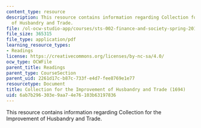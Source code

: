 ```yaml
---
content_type: resource
description: This resource contains information regarding Collection for the Improvement
  of Husbandry and Trade.
file: /ol-ocw-studio-app/courses/sts-002-finance-and-society-spring-2016/6ab7b296303e9aa74e76103b63197836_MITSTS_002S16_Houghton.pdf
file_size: 365315
file_type: application/pdf
learning_resource_types:
- Readings
license: https://creativecommons.org/licenses/by-nc-sa/4.0/
ocw_type: OCWFile
parent_title: Readings
parent_type: CourseSection
parent_uid: 2261d17c-b87c-733f-e4d7-fee8769e1e77
resourcetype: Document
title: Collection for the Improvement of Husbandry and Trade (1694)
uid: 6ab7b296-303e-9aa7-4e76-103b63197836
---
```

This resource contains information regarding Collection for the Improvement of Husbandry and Trade.